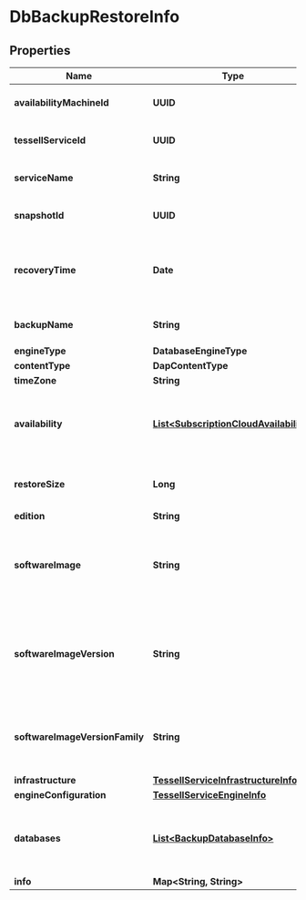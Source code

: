 

# DbBackupRestoreInfo


## Properties

Name | Type | Description | Notes
------------ | ------------- | ------------- | -------------
**availabilityMachineId** | **UUID** | Id of the Availability Machine |  [optional]
**tessellServiceId** | **UUID** | Id of the Tessell Service |  [optional]
**serviceName** | **String** | Name of the Availability Machine |  [optional]
**snapshotId** | **UUID** | Id of the DB Service snapshot |  [optional]
**recoveryTime** | **Date** | Recovery time of the database backup and/or pitr logs |  [optional]
**backupName** | **String** | Name of the database backup |  [optional]
**engineType** | **DatabaseEngineType** |  |  [optional]
**contentType** | **DapContentType** |  |  [optional]
**timeZone** | **String** |  |  [optional]
**availability** | [**List&lt;SubscriptionCloudAvailability&gt;**](SubscriptionCloudAvailability.md) | The availability details across subscription, clouds |  [optional]
**restoreSize** | **Long** | Restorable size of the backup (in MegaBytes) |  [optional]
**edition** | **String** |  |  [optional]
**softwareImage** | **String** | Software Image of parent database at the time capturing the backup |  [optional]
**softwareImageVersion** | **String** | Software Image Version of parent database at the time capturing the backup |  [optional]
**softwareImageVersionFamily** | **String** | Software Image Versiona Family of parent database |  [optional]
**infrastructure** | [**TessellServiceInfrastructureInfo**](TessellServiceInfrastructureInfo.md) |  |  [optional]
**engineConfiguration** | [**TessellServiceEngineInfo**](TessellServiceEngineInfo.md) |  |  [optional]
**databases** | [**List&lt;BackupDatabaseInfo&gt;**](BackupDatabaseInfo.md) | The databases that are captured as part of the snapshot |  [optional]
**info** | **Map&lt;String, String&gt;** |  |  [optional]




